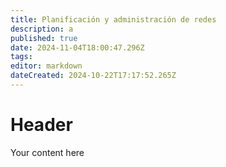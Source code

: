 ```yaml
---
title: Planificación y administración de redes
description: a
published: true
date: 2024-11-04T18:00:47.296Z
tags: 
editor: markdown
dateCreated: 2024-10-22T17:17:52.265Z
---
```


# Header
Your content here